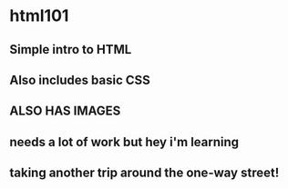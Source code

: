 # html101
## Simple intro to HTML

## Also includes basic CSS

## ALSO HAS IMAGES

## needs a lot of work but hey i'm learning

## taking another trip around the one-way street!  